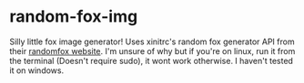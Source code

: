 # random-fox-img
Silly little fox image generator! Uses xinitrc's random fox generator API from their [randomfox website](https://randomfox.ca/).
I'm unsure of why but if you're on linux, run it from the terminal (Doesn't require sudo), it wont work otherwise. I haven't tested it on windows.
